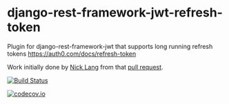 # django-rest-framework-jwt-refresh-token
Plugin for django-rest-framework-jwt that supports long running refresh tokens https://auth0.com/docs/refresh-token

Work initially done by [Nick Lang](https://github.com/fxdgear)
from that [pull request](https://github.com/GetBlimp/django-rest-framework-jwt/pull/94).

[![Build Status](https://travis-ci.org/lock8/django-rest-framework-jwt-refresh-token.svg?branch=master)](https://travis-ci.org/lock8/django-rest-framework-jwt-refresh-token)

[![codecov.io](https://codecov.io/github/lock8/django-rest-framework-jwt-refresh-token/coverage.svg?branch=master)](https://codecov.io/github/lock8/django-rest-framework-jwt-refresh-token?branch=master)
